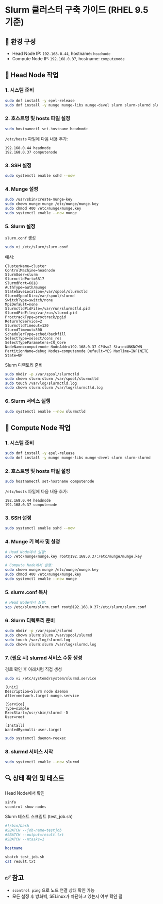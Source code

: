 # Slurm 클러스터 구축 가이드 (RHEL 9.5 기준)

## 📌 환경 구성
* Head Node IP: `192.168.0.44`, hostname: `headnode`
* Compute Node IP: `192.168.0.37`, hostname: `computenode`

## 🔹 Head Node 작업

### 1. 시스템 준비
```bash
sudo dnf install -y epel-release
sudo dnf install -y munge munge-libs munge-devel slurm slurm-slurmd slurm-slurmctld
```

### 2. 호스트명 및 hosts 파일 설정
```bash
sudo hostnamectl set-hostname headnode
```

`/etc/hosts` 파일에 다음 내용 추가:
```
192.168.0.44 headnode
192.168.0.37 computenode
```

### 3. SSH 설정
```bash
sudo systemctl enable sshd --now
```

### 4. Munge 설정
```bash
sudo /usr/sbin/create-munge-key
sudo chown munge:munge /etc/munge/munge.key
sudo chmod 400 /etc/munge/munge.key
sudo systemctl enable --now munge
```

### 5. Slurm 설정

`slurm.conf` 생성
```bash
sudo vi /etc/slurm/slurm.conf
```

예시:
```
ClusterName=cluster
ControlMachine=headnode
SlurmUser=slurm
SlurmctldPort=6817
SlurmdPort=6818
AuthType=auth/munge
StateSaveLocation=/var/spool/slurmctld
SlurmdSpoolDir=/var/spool/slurmd
SwitchType=switch/none
MpiDefault=none
SlurmctldPidFile=/var/run/slurmctld.pid
SlurmdPidFile=/var/run/slurmd.pid
ProctrackType=proctrack/pgid
ReturnToService=2
SlurmctldTimeout=120
SlurmdTimeout=300
SchedulerType=sched/backfill
SelectType=select/cons_res
SelectTypeParameters=CR_Core
NodeName=computenode NodeAddr=192.168.0.37 CPUs=2 State=UNKNOWN
PartitionName=debug Nodes=computenode Default=YES MaxTime=INFINITE State=UP
```

Slurm 디렉토리 준비
```bash
sudo mkdir -p /var/spool/slurmctld
sudo chown slurm:slurm /var/spool/slurmctld
sudo touch /var/log/slurmctld.log
sudo chown slurm:slurm /var/log/slurmctld.log
```

### 6. Slurm 서비스 실행
```bash
sudo systemctl enable --now slurmctld
```

## 🔹 Compute Node 작업

### 1. 시스템 준비
```bash
sudo dnf install -y epel-release
sudo dnf install -y munge munge-libs munge-devel slurm slurm-slurmd
```

### 2. 호스트명 및 hosts 파일 설정
```bash
sudo hostnamectl set-hostname computenode
```

`/etc/hosts` 파일에 다음 내용 추가:
```
192.168.0.44 headnode
192.168.0.37 computenode
```

### 3. SSH 설정
```bash
sudo systemctl enable sshd --now
```

### 4. Munge 키 복사 및 설정
```bash
# Head Node에서 실행:
scp /etc/munge/munge.key root@192.168.0.37:/etc/munge/munge.key

# Compute Node에서 실행:
sudo chown munge:munge /etc/munge/munge.key
sudo chmod 400 /etc/munge/munge.key
sudo systemctl enable --now munge
```

### 5. slurm.conf 복사
```bash
# Head Node에서 실행:
scp /etc/slurm/slurm.conf root@192.168.0.37:/etc/slurm/slurm.conf
```

### 6. Slurm 디렉토리 준비
```bash
sudo mkdir -p /var/spool/slurmd
sudo chown slurm:slurm /var/spool/slurmd
sudo touch /var/log/slurmd.log
sudo chown slurm:slurm /var/log/slurmd.log
```

### 7. (필요 시) slurmd 서비스 수동 생성
경로 확인 후 아래처럼 직접 생성
```bash
sudo vi /etc/systemd/system/slurmd.service
```

```
[Unit]
Description=Slurm node daemon
After=network.target munge.service

[Service]
Type=simple
ExecStart=/usr/sbin/slurmd -D
User=root

[Install]
WantedBy=multi-user.target
```

```bash
sudo systemctl daemon-reexec
```

### 8. slurmd 서비스 시작
```bash
sudo systemctl enable --now slurmd
```

## 🔍 상태 확인 및 테스트

Head Node에서 확인
```bash
sinfo
scontrol show nodes
```

Slurm 테스트 스크립트 (test_job.sh)
```bash
#!/bin/bash
#SBATCH --job-name=testjob
#SBATCH --output=result.txt
#SBATCH --ntasks=1

hostname
```

```bash
sbatch test_job.sh
cat result.txt
```

## ✅ 참고
* `scontrol ping` 으로 노드 연결 상태 확인 가능
* 모든 설정 후 방화벽, SELinux가 차단하고 있는지 여부 확인 필
